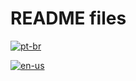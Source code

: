 # README files

[![pt-br](https://img.shields.io/badge/lang-pt--br-green.svg)](https://github.com/puffdapaz/pythonIPEA/blob/7bc250ff94a8e1618ed189eb13ab2f0d307674d0/README.md)

[![en-us](https://img.shields.io/badge/lang-en--us-red.svg)](https://github.com/puffdapaz/pythonIPEA/blob/7bc250ff94a8e1618ed189eb13ab2f0d307674d0/en_USREADME.md)